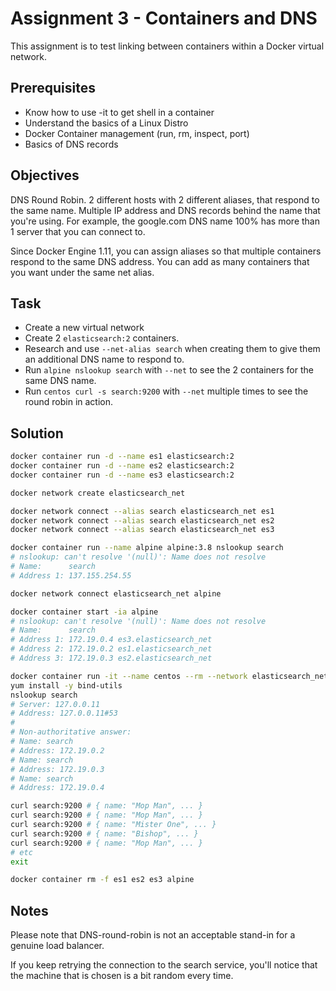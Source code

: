 # Assignment 3 - Containers and DNS

This assignment is to test linking between containers within a Docker virtual
network.

## Prerequisites

- Know how to use -it to get shell in a container
- Understand the basics of a Linux Distro
- Docker Container management (run, rm, inspect, port)
- Basics of DNS records

## Objectives

DNS Round Robin. 2 different hosts with 2 different aliases, that respond to the
same name. Multiple IP address and DNS records behind the name that you're
using. For example, the google.com DNS name 100% has more than 1 server that you
can connect to.

Since Docker Engine 1.11, you can assign aliases so that multiple containers
respond to the same DNS address. You can add as many containers that you want
under the same net alias.

## Task

- Create a new virtual network
- Create 2 `elasticsearch:2` containers.
- Research and use `--net-alias search` when creating them to give them an
  additional DNS name to respond to.
- Run `alpine nslookup search` with `--net` to see the 2 containers for the same
  DNS name.
- Run `centos curl -s search:9200` with `--net` multiple times to see the round
  robin in action.

## Solution

```bash
docker container run -d --name es1 elasticsearch:2
docker container run -d --name es2 elasticsearch:2
docker container run -d --name es3 elasticsearch:2

docker network create elasticsearch_net

docker network connect --alias search elasticsearch_net es1
docker network connect --alias search elasticsearch_net es2
docker network connect --alias search elasticsearch_net es3

docker container run --name alpine alpine:3.8 nslookup search 
# nslookup: can't resolve '(null)': Name does not resolve
# Name:      search
# Address 1: 137.155.254.55

docker network connect elasticsearch_net alpine

docker container start -ia alpine 
# nslookup: can't resolve '(null)': Name does not resolve
# Name:      search
# Address 1: 172.19.0.4 es3.elasticsearch_net
# Address 2: 172.19.0.2 es1.elasticsearch_net
# Address 3: 172.19.0.3 es2.elasticsearch_net

docker container run -it --name centos --rm --network elasticsearch_net centos:7 /bin/bash
yum install -y bind-utils
nslookup search
# Server: 127.0.0.11
# Address: 127.0.0.11#53
# 
# Non-authoritative answer:
# Name: search
# Address: 172.19.0.2
# Name: search
# Address: 172.19.0.3
# Name: search
# Address: 172.19.0.4

curl search:9200 # { name: "Mop Man", ... }
curl search:9200 # { name: "Mop Man", ... }
curl search:9200 # { name: "Mister One", ... }
curl search:9200 # { name: "Bishop", ... }
curl search:9200 # { name: "Mop Man", ... }
# etc
exit

docker container rm -f es1 es2 es3 alpine
```

## Notes

Please note that DNS-round-robin is not an acceptable stand-in for a genuine
load balancer.

If you keep retrying the connection to the search service, you'll notice that
the machine that is chosen is a bit random every time.
